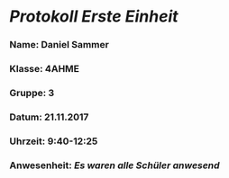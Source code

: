 # **_Protokoll Erste Einheit_**  

### **Name**: Daniel Sammer  
### **Klasse**: 4AHME  
### **Gruppe**: 3  
### **Datum**: 21.11.2017  
### **Uhrzeit**: 9:40-12:25  
  
### **Anwesenheit**: *Es waren alle Schüler anwesend*  
